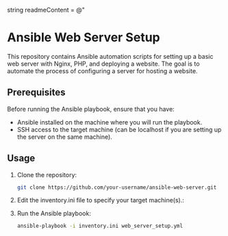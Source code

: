 string readmeContent = @"
# Ansible Web Server Setup

This repository contains Ansible automation scripts for setting up a basic web server with Nginx, PHP, and deploying a website. The goal is to automate the process of configuring a server for hosting a website.

## Prerequisites

Before running the Ansible playbook, ensure that you have:
- Ansible installed on the machine where you will run the playbook.
- SSH access to the target machine (can be localhost if you are setting up the server on the same machine).

## Usage

1. Clone the repository:

   ```bash
   git clone https://github.com/your-username/ansible-web-server.git
    ```
2. Edit the inventory.ini file to specify your target machine(s).:
   
3. Run the Ansible playbook:
   ```bash
   ansible-playbook -i inventory.ini web_server_setup.yml
    ```
